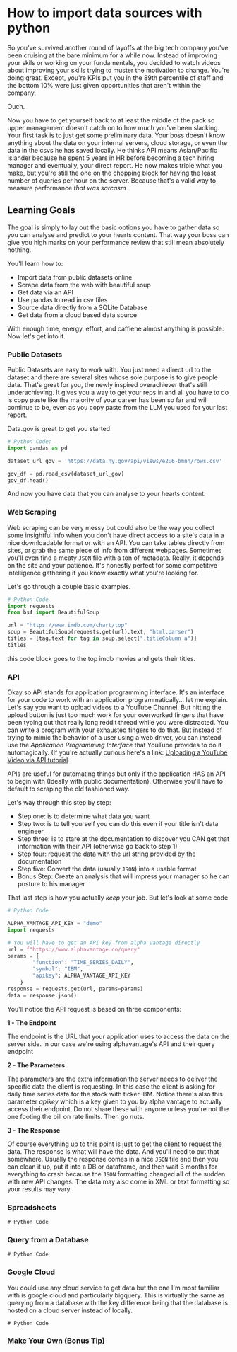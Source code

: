 # How to import data sources with python

So you've survived another round of layoffs at the big tech company you've been cruising at the bare minimum for a while now. 
Instead of improving your skils or working on your fundamentals, you decided to watch videos about improving your skills trying to muster the motivation to change. 
You're doing great. Except, you're KPIs put you in the 89th percentile of staff and the bottom 10% were just given opportunities that aren't within the company.

Ouch.

Now you have to get yourself back to at least the middle of the pack so upper management doesn't catch on to how much you've been slacking.
Your first task is to just get some preliminary data. Your boss doesn't know anything about the data on your internal servers, cloud storage, or even the data in the csvs he has saved locally.
He thinks API means Asian/Pacific Islander because he spent 5 years in HR before becoming a tech hiring manager and eventually, your direct report.
He now makes triple what you make, but you're still the one on the chopping block for having the least number of queries per hour on the server. Because that's a valid way to measure performance *that was sarcasm*

## Learning Goals

The goal is simply to lay out the basic options you have to gather data so you can analyse and predict to your hearts content. That way your boss can give you high marks on your performance review that still mean absolutely nothing.

You'll learn how to:

- Import data from public datasets online
- Scrape data from the web with beautiful soup
- Get data via an API
- Use pandas to read in csv files
- Source data directly from a SQLite Database
- Get data from a cloud based data source

With enough time, energy, effort, and caffiene almost anything is possible. Now let's get into it.

### Public Datasets

Public Datasets are easy to work with. You just need a direct url to the dataset and there are several sites whose sole purpose is to give people data. That's great for you, the newly inspired overachiever that's still underachieving. It gives you a way to get your reps in and all you have to do is copy paste like the majority of your career has been so far and will continue to be, even as you copy paste from the LLM you used for your last report.

Data.gov is great to get you started

```python
# Python Code:
import pandas as pd

dataset_url_gov = 'https://data.ny.gov/api/views/e2u6-bmnn/rows.csv'

gov_df = pd.read_csv(dataset_url_gov)
gov_df.head()
```
And now you have data that you can analyse to your hearts content.

### Web Scraping

Web scraping can be very messy but could also be the way you collect some insightful info when you don't have direct access to a site's data in a nice downloadable format or with an API. You can take tables directly from sites, or grab the same piece of info from different webpages. Sometimes you'll even find a meaty `JSON` file with a ton of metadata. Really, it depends on the site and your patience. It's honestly perfect for some competitive intelligence gathering if you know exactly what you're looking for.

Let's go through a couple basic examples.

```python
# Python Code
import requests
from bs4 import BeautifulSoup

url = "https://www.imdb.com/chart/top"
soup = BeautifulSoup(requests.get(url).text, "html.parser")
titles = [tag.text for tag in soup.select(".titleColumn a")]
titles
```

this code block goes to the top imdb movies and gets their titles.

### API

Okay so API stands for application programming interface. It's an interface for your code to work with an application programmatically... let me explain.
Let's say you want to upload videos to a YouTube Channel. But hitting the upload button is just too much work for your overworked fingers that have been typing out that really long reddit thread while you were distracted. You can write a program with your exhausted fingers to do that. But instead of trying to mimic the behavior of a user using a web driver, you can instead use the *Application Programming Interface* that YouTube provides to do it automagically. (If you're actually curious here's a link: [Uploading a YouTube Video via API tutorial](https://developers.google.com/youtube/v3/guides/uploading_a_video).

APIs are useful for automating things but only if the application HAS an API to begin with (Ideally with public documentation). Otherwise you'll have to default to scraping the old fashioned way.

Let's way through this step by step:

- Step one: is to determine what data you want
- Step two: is to tell yourself you can do this even if your title isn't data engineer
- Step three: is to stare at the documentation to discover you CAN get that information with their API (otherwise go back to step 1)
- Step four: request the data with the url string provided by the documentation
- Step five: Convert the data (usually `JSON`) into a usable format
- Bonus Step: Create an analysis that will impress your manager so he can posture to his manager

That last step is how you actually *keep* your job. But let's look at some code

```python
# Python Code

ALPHA_VANTAGE_API_KEY = "demo"
import requests

# You will have to get an API key from alpha vantage directly
url = f"https://www.alphavantage.co/query"
params = {
        "function": "TIME_SERIES_DAILY",
        "symbol": "IBM",
        "apikey": ALPHA_VANTAGE_API_KEY
    }
response = requests.get(url, params=params)
data = response.json()
```
You'll notice the API request is based on three components:

**1 - The Endpoint**

The endpoint is the URL that your application uses to access the data on the server side. In our case we're using alphavantage's API and their query endpoint

**2 - The Parameters**

The parameters are the extra information the server needs to deliver the specific data the client is requesting. In this case the client is asking for daily time series data for the stock with ticker IBM. Notice there's also this parameter *apikey* which is a key given to you by alpha vantage to actually access their endpoint. Do not share these with anyone unless you're not the one footing the bill on rate limits. Then go nuts.

**3 - The Response**

Of course everything up to this point is just to get the client to request the data. The response is what will have the data. And you'll need to put that somewhere. Usually the response comes in a nice `JSON` file and then you can clean it up, put it into a DB or dataframe, and then wait 3 months for everything to crash because the `JSON` formatting changed all of the sudden with new API changes. The data may also come in XML or text formatting so your results may vary.

### Spreadsheets


```
# Python Code

```

### Query from a Database

```
# Python Code

```

### Google Cloud
You could use any cloud service to get data but the one I'm most familiar with is google cloud and particularly bigquery. This is virtually the same as querying from a database with the key difference being that the database is hosted on a cloud server instead of locally.

```
# Python Code

```

### Make Your Own (Bonus Tip) 
